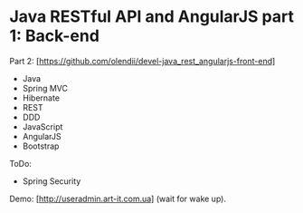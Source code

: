 # Java RESTful API and AngularJS part 1: Back-end

Part 2: [https://github.com/olendii/devel-java_rest_angularjs-front-end]
 
* Java
* Spring MVC
* Hibernate
* REST
* DDD
* JavaScript
* AngularJS
* Bootstrap

ToDo:
* Spring Security

Demo: [http://useradmin.art-it.com.ua] (wait for wake up).
